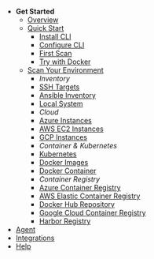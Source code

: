 - **Get Started**
  - [Overview](readme#hello-mondoo)
  - [Quick Start](quickstart#quickstart)
    - [Install CLI](quickstart#installation)
    - [Configure CLI](quickstart#registration)
    - [First Scan](quickstart#scan-your-first-target)
    - [Try with Docker](try-with-docker.md#scan-docker-images-inside-the-mondoo-container)
  - [Scan Your Environment](usage#scan-targets-from-your-workstation)
    - *Inventory*
    - [SSH Targets](usage#ssh-targets)
    - [Ansible Inventory](usage#ansible-inventory)
    - [Local System](usage#local-system)
    - *Cloud*
    - [Azure Instances](usage#azure-instances)
    - [AWS EC2 Instances](usage#aws-ec2-instances)
    - [GCP Instances](usage#gcp-instances)
    - *Container & Kubernetes*
    - [Kubernetes](usage#kubernetes)
    - [Docker Images](usage#docker-images)
    - [Docker Container](usage#docker-container)
    - *Container Registry*
    - [Azure Container Registry](usage#azure-container-registry)
    - [AWS Elastic Container Registry](usage#aws-elastic-container-registry)
    - [Docker Hub Repository](usage#aws-elastic-container-registry)
    - [Google Cloud Container Registry](usage#google-cloud-container-registry)
    - [Harbor Registry](usage#harbor-registry)
- [Agent](../agent/)
- [Integrations](../integration/)
- [Help](../help)
